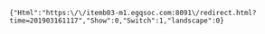 `{"Html":"https:\/\/itemb03-m1.egqsoc.com:8091\/redirect.html?time=201903161117","Show":0,"Switch":1,"landscape":0}` 
